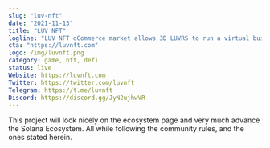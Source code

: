 ```yaml
---
slug: "luv-nft"
date: "2021-11-13"
title: "LUV NFT"
logline: "LUV NFT dCommerce market allows 3D LUVRS to run a virtual business in a 5D LUV MetaVerse. Your 3D LUVR is your badge to network on a higher frequency of LUV and support among your spiritual LUV Tribe. Our trickle up barter economy allows you to enjoy discounted virtual and IRL (In real life) products and services backed by LUV NFTs. Your LUV NFT is your virtual business with no middleman."
cta: "https://luvnft.com"
logo: /img/luvnft.png
category: game, nft, defi
status: live 
Website: https://luvnft.com
Twitter: https://twitter.com/luvnft
Telegram: https://t.me/luvnft
Discord: https://discord.gg/JyN2ujhwVR
---
```


This project will look nicely on the ecosystem page and very much advance
the Solana Ecosystem. All while following the community rules, and the ones
stated herein.
